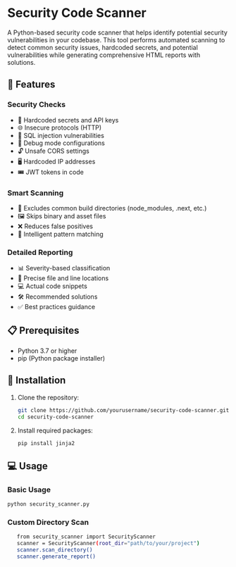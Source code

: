 # Security Code Scanner

A Python-based security code scanner that helps identify potential security vulnerabilities in your codebase. This tool performs automated scanning to detect common security issues, hardcoded secrets, and potential vulnerabilities while generating comprehensive HTML reports with solutions.

## 🚀 Features

### Security Checks
- 🔑 Hardcoded secrets and API keys
- 🌐 Insecure protocols (HTTP)
- 💉 SQL injection vulnerabilities
- 🐛 Debug mode configurations
- 🔓 Unsafe CORS settings
- 🖥️ Hardcoded IP addresses
- 🎟️ JWT tokens in code

### Smart Scanning
- 📂 Excludes common build directories (node_modules, .next, etc.)
- 🖼️ Skips binary and asset files
- ❌ Reduces false positives
- 🎯 Intelligent pattern matching

### Detailed Reporting
- 📊 Severity-based classification
- 📍 Precise file and line locations
- 💻 Actual code snippets
- 🛠️ Recommended solutions
- ✅ Best practices guidance

## 📋 Prerequisites

- Python 3.7 or higher
- pip (Python package installer)

## 🔧 Installation

1. Clone the repository:
    ```bash
    git clone https://github.com/yourusername/security-code-scanner.git
    cd security-code-scanner
    ```

2. Install required packages:
    ```bash
    pip install jinja2
    ```

## 💻 Usage

### Basic Usage
```bash
python security_scanner.py
```

### Custom Directory Scan
```bash
   from security_scanner import SecurityScanner
   scanner = SecurityScanner(root_dir="path/to/your/project")
   scanner.scan_directory()
   scanner.generate_report()
```
